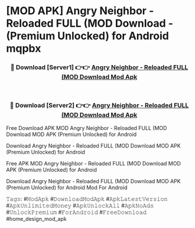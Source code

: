 # [MOD APK] Angry Neighbor - Reloaded FULL (MOD Download - (Premium Unlocked) for Android mqpbx



<div align="center">
<h3>🔴 Download [Server1] 👉👉 <a href="https://momento.my/?title=Angry_Neighbor_-_Reloaded_FULL_(MOD_Download">Angry Neighbor - Reloaded FULL (MOD Download Mod Apk</a></h3><br>

<h3>🔴 Download [Server2] 👉👉 <a href="https://momento.my/?title=Angry_Neighbor_-_Reloaded_FULL_(MOD_Download">Angry Neighbor - Reloaded FULL (MOD Download Mod Apk</a></h3>
</div>



Free Download APK MOD Angry Neighbor - Reloaded FULL (MOD Download MOD APK (Premium Unlocked) for Android

Download Angry Neighbor - Reloaded FULL (MOD Download MOD APK (Premium Unlocked) for Android

Free APK MOD Angry Neighbor - Reloaded FULL (MOD Download MOD APK (Premium Unlocked) for Android

Download Angry Neighbor - Reloaded FULL (MOD Download MOD APK (Premium Unlocked) for Android Mod For Android

𝚃𝚊𝚐𝚜: #𝙼𝚘𝚍𝙰𝚙𝚔 #𝙳𝚘𝚠𝚗𝚕𝚘𝚊𝚍𝙼𝚘𝚍𝙰𝚙𝚔 #𝙰𝚙𝚔𝙻𝚊𝚝𝚎𝚜𝚝𝚅𝚎𝚛𝚜𝚒𝚘𝚗 #𝙰𝚙𝚔𝚄𝚗𝚕𝚒𝚖𝚒𝚝𝚎𝚍𝙼𝚘𝚗𝚎𝚢 #𝙰𝚙𝚔𝚄𝚗𝚕𝚘𝚌𝚔𝙰𝚕𝚕 #𝙰𝚙𝚔𝙽𝚘𝙰𝚍𝚜 #𝚄𝚗𝚕𝚘𝚌𝚔𝙿𝚛𝚎𝚖𝚒𝚞𝚖 #𝙵𝚘𝚛𝙰𝚗𝚍𝚛𝚘𝚒𝚍 #𝙵𝚛𝚎𝚎𝙳𝚘𝚠𝚗𝚕𝚘𝚊𝚍 #home_design_mod_apk
